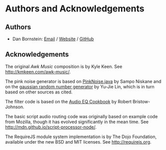 Authors and Acknowledgements
============================

Authors
-------

* Dan Bornstein:
  [Email](mailto:danfuzz@milk.com) /
  [Website](http://milk.com/) /
  [GitHub](https://github.com/danfuzz)


Acknowledgements
----------------

The original _Awk Music_ composition is by Kyle Keen. See
<http://kmkeen.com/awk-music/>.

The pink noise generator is based on
[PinkNoise.java](http://sampo.kapsi.fi/PinkNoise) by Sampo Niskane
and on the [gaussian random number generator](http://blog.yjl.im/2010/09/simulating-normal-random-variable-using.html)
by Yu-Jie Lin, which is in turn based on other sources as cited.

The filter code is based on the
[Audio EQ Cookbook](http://www.musicdsp.org/files/Audio-EQ-Cookbook.txt)
by Robert Bristow-Johnson.

The basic script audio routing code was originally based on example code from
Mozilla, though it has evolved significantly in the mean time. See
<http://mdn.github.io/script-processor-node/>.

The RequireJS module system implementation is by The Dojo Foundation, available
under the new BSD and MIT licenses. See <http://requirejs.org>.
